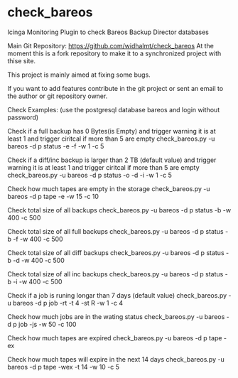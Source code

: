# check_bareos
Icinga Monitoring Plugin to check Bareos Backup Director databases

Main Git Repository: https://github.com/widhalmt/check_bareos
At the moment this is a fork repository to make it to a synchronized project with thise site.

This project is mainly aimed at fixing some bugs.

If you want to add features contribute in the git project or sent an email to the author or git repository owner.

Check Examples: (use the postgresql database bareos and login without password)

Check if a full backup has 0 Bytes(is Empty) and trigger warning it is at least 1 and trigger ciritcal if more than 5 are empty 
check_bareos.py -u bareos -d p status -e -f -w 1 -c 5

Check if a diff/inc backup is larger than 2 TB (default value) and trigger warning it is at least 1 and trigger ciritcal if more than 5 are empty 
check_bareos.py -u bareos -d p status -o -d -i -w 1 -c 5

Check how much tapes are empty in the storage
check_bareos.py -u bareos -d p tape -e -w 15 -c 10

Check total size of all backups
check_bareos.py -u bareos -d p status -b -w 400 -c 500

Check total size of all full backups
check_bareos.py -u bareos -d p status -b -f -w 400 -c 500

Check total size of all diff backups
check_bareos.py -u bareos -d p status -b -d -w 400 -c 500

Check total size of all inc backups
check_bareos.py -u bareos -d p status -b -i -w 400 -c 500

Check if a job is runing longar than 7 days (default value)
check_bareos.py  -u bareos -d p job -rt -t 4 -st R  -w 1 -c 4

Check how much jobs are in the wating status
check_bareos.py -u bareos -d p job  -js -w 50 -c 100

Check how much tapes are expired
check_bareos.py -u bareos -d p tape -ex

Check how much tapes will expire in the next 14 days
check_bareos.py -u bareos -d p tape -wex -t 14 -w 10 -c 5

 

